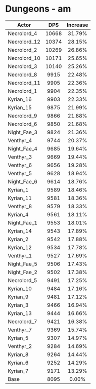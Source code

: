 # Dungeons - am
| Actor | DPS | Increase |
|---|:---:|:---:|
|Necrolord_4|10668|31.79%|
|Necrolord_12|10374|28.15%|
|Necrolord_2|10269|26.86%|
|Necrolord_10|10171|25.65%|
|Necrolord_3|10140|25.26%|
|Necrolord_8|9915|22.48%|
|Necrolord_11|9905|22.36%|
|Necrolord_1|9904|22.35%|
|Kyrian_16|9903|22.33%|
|Kyrian_15|9875|21.99%|
|Necrolord_9|9866|21.88%|
|Necrolord_6|9850|21.68%|
|Night_Fae_3|9824|21.36%|
|Venthyr_4|9744|20.37%|
|Night_Fae_4|9685|19.64%|
|Venthyr_3|9669|19.44%|
|Venthyr_6|9656|19.28%|
|Venthyr_5|9628|18.94%|
|Night_Fae_6|9614|18.76%|
|Kyrian_1|9589|18.46%|
|Kyrian_11|9581|18.36%|
|Venthyr_8|9579|18.33%|
|Kyrian_4|9561|18.11%|
|Night_Fae_1|9553|18.01%|
|Kyrian_14|9543|17.89%|
|Kyrian_2|9542|17.88%|
|Kyrian_12|9534|17.78%|
|Venthyr_1|9527|17.69%|
|Night_Fae_5|9506|17.43%|
|Night_Fae_2|9502|17.38%|
|Necrolord_5|9491|17.25%|
|Kyrian_10|9484|17.16%|
|Kyrian_9|9481|17.12%|
|Kyrian_3|9466|16.94%|
|Kyrian_13|9444|16.66%|
|Necrolord_7|9421|16.38%|
|Venthyr_7|9369|15.74%|
|Kyrian_5|9307|14.97%|
|Venthyr_2|9284|14.69%|
|Kyrian_8|9264|14.44%|
|Kyrian_6|9252|14.29%|
|Kyrian_7|9171|13.29%|
|Base|8095|0.00%|
